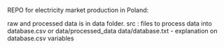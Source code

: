 REPO for electricity market production in Poland:

raw and processed data is in data folder.
src : files to process data into database.csv or data/processed_data
data/database.txt - explanation on database.csv variables
